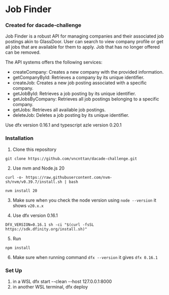 #  Job Finder
### Created for dacade-challenge

Job Finder is a robust API for managing companies and their associated job postings akin
to GlassDoor. User can search to view company profile or get all jobs that are available
for them to apply. Job that has no longer offered can be removed.

The API systems offers the following services:
- createCompany: Creates a new company with the provided information.
- getCompanyById: Retrieves a company by its unique identifier.
- createJob: Creates a new job posting associated with a specific company.
- getJobById: Retrieves a job posting by its unique identifier.
- getJobsByCompany: Retrieves all job postings belonging to a specific company.
- getJobs: Retrieves all available job postings.
- deleteJob: Deletes a job posting by its unique identifier.

Use dfx version 0.16.1 
and typescript azle version 0.20.1

### Installation
1. Clone this repository
```
git clone https://github.com/vncnttan/dacade-challenge.git
```
2. Use nvm and Node.js 20
```
curl -o- https://raw.githubusercontent.com/nvm-sh/nvm/v0.39.7/install.sh | bash
```
```
nvm install 20
```


3. Make sure when you check the node version using `node --version` it shows `v20.x.x`

4. Use dfx version 0.16.1
```
DFX_VERSION=0.16.1 sh -ci "$(curl -fsSL https://sdk.dfinity.org/install.sh)"
```
5. Run 
```
npm install
```

6. Make sure when running command `dfx --version` it gives `dfx 0.16.1`

### Set Up
1. in a WSL dfx start --clean --host 127.0.0.1:8000
2. in another WSL terminal, dfx deploy